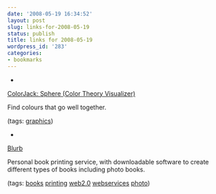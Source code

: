 ```yaml
---
date: '2008-05-19 16:34:52'
layout: post
slug: links-for-2008-05-19
status: publish
title: links for 2008-05-19
wordpress_id: '283'
categories:
- bookmarks
---
```



	
  * 
		

[ColorJack: Sphere (Color Theory Visualizer)](http://www.colorjack.com/sphere/?LoadJack=fu:17,blind:0,mode:0,model:1,maly:1,currMe:191x191,cpu:0.735,cpv:0.265,abu:0.9,abv:0.07358,aeu:0.4719,aev:0.52705)


		

Find colours that go well together.


		

(tags: [graphics](http://del.icio.us/eob/graphics))


	

	
  * 
		

[Blurb](http://www.blurb.com/create/book/pricing#square)


		

Personal book printing service, with downloadable software to create different types of books including photo books.


		

(tags: [books](http://del.icio.us/eob/books) [printing](http://del.icio.us/eob/printing) [web2.0](http://del.icio.us/eob/web2.0) [webservices](http://del.icio.us/eob/webservices) [photo](http://del.icio.us/eob/photo))


	



